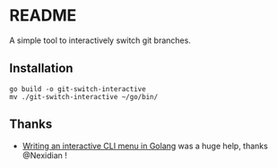 # README

A simple tool to interactively switch git branches.

## Installation

```
go build -o git-switch-interactive
mv ./git-switch-interactive ~/go/bin/
```

## Thanks

- [Writing an interactive CLI menu in Golang](https://medium.com/@nexidian/writing-an-interactive-cli-menu-in-golang-d6438b175fb6) was a huge help, thanks @Nexidian !
